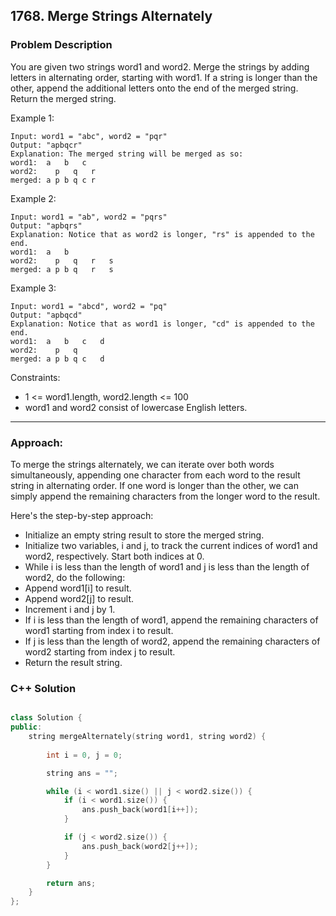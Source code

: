 ## 1768. Merge Strings Alternately

### Problem Description

You are given two strings word1 and word2. 
Merge the strings by adding letters in alternating order, starting with word1. 
If a string is longer than the other, append the additional letters onto the end of the merged string.
Return the merged string.

Example 1:

```
Input: word1 = "abc", word2 = "pqr"
Output: "apbqcr"
Explanation: The merged string will be merged as so:
word1:  a   b   c
word2:    p   q   r
merged: a p b q c r
```

Example 2:

```
Input: word1 = "ab", word2 = "pqrs"
Output: "apbqrs"
Explanation: Notice that as word2 is longer, "rs" is appended to the end.
word1:  a   b 
word2:    p   q   r   s
merged: a p b q   r   s
```

Example 3:

```
Input: word1 = "abcd", word2 = "pq"
Output: "apbqcd"
Explanation: Notice that as word1 is longer, "cd" is appended to the end.
word1:  a   b   c   d
word2:    p   q 
merged: a p b q c   d
```

Constraints:

- 1 <= word1.length, word2.length <= 100
- word1 and word2 consist of lowercase English letters.

<hr>

### Approach: 
To merge the strings alternately, we can iterate over both words simultaneously, appending one character from each word to the result string in alternating order. 
If one word is longer than the other, we can simply append the remaining characters from the longer word to the result.

Here's the step-by-step approach:

- Initialize an empty string result to store the merged string.
- Initialize two variables, i and j, to track the current indices of word1 and word2, respectively. Start both indices at 0.
- While i is less than the length of word1 and j is less than the length of word2, do the following:
- Append word1[i] to result.
- Append word2[j] to result.
- Increment i and j by 1.
- If i is less than the length of word1, append the remaining characters of word1 starting from index i to result.
- If j is less than the length of word2, append the remaining characters of word2 starting from index j to result.
- Return the result string.

### C++ Solution

```cpp

class Solution {
public:
    string mergeAlternately(string word1, string word2) {
        
        int i = 0, j = 0;

        string ans = "";

        while (i < word1.size() || j < word2.size()) {
            if (i < word1.size()) {
                ans.push_back(word1[i++]);
            }

            if (j < word2.size()) {
                ans.push_back(word2[j++]);
            }
        }

        return ans;
    }
};

```
